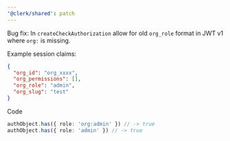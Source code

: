 ```yaml
---
'@clerk/shared': patch
---
```


Bug fix: In `createCheckAuthorization` allow for old `org_role` format in JWT v1 where `org:` is missing.

Example session claims:
```json
{
  "org_id": "org_xxxx",
  "org_permissions": [],
  "org_role": "admin",
  "org_slug": "test"
}
```
Code
```ts
authObject.has({ role: 'org:admin' }) // -> true
authObject.has({ role: 'admin' }) // -> true
```
